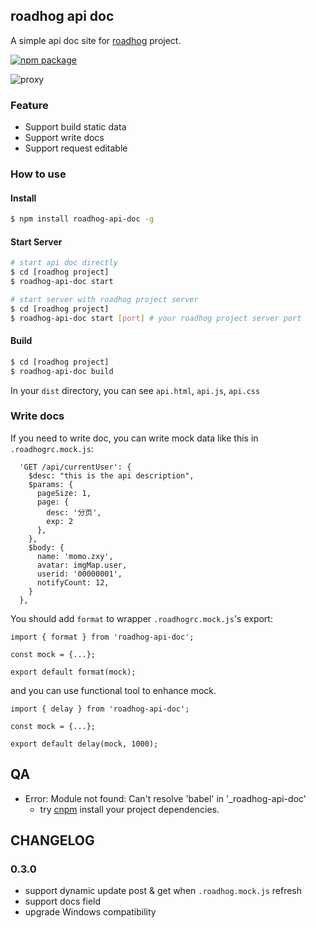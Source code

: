 ## roadhog api doc

A simple api doc site for [roadhog](https://github.com/sorrycc/roadhog) project.

[![npm package](https://img.shields.io/npm/v/roadhog-api-doc.svg)](https://www.npmjs.com/package/roadhog-api-doc)

![proxy](https://user-images.githubusercontent.com/1179603/29698366-8c0302b0-8987-11e7-95de-7f119ea72905.gif)

### Feature

- Support build static data
- Support write docs
- Support request editable

### How to use

#### Install

```bash
$ npm install roadhog-api-doc -g
```

#### Start Server

```bash
# start api doc directly
$ cd [roadhog project]
$ roadhog-api-doc start
```

```bash
# start server with roadhog project server
$ cd [roadhog project]
$ roadhog-api-doc start [port] # your roadhog project server port
```

#### Build

```bash
$ cd [roadhog project]
$ roadhog-api-doc build
```

In your `dist` directory, you can see `api.html`, `api.js`, `api.css`

### Write docs

If you need to write doc, you can write mock data like this in `.roadhogrc.mock.js`: 
```
  'GET /api/currentUser': {
    $desc: "this is the api description",
    $params: {
      pageSize: 1,
      page: {
        desc: '分页',
        exp: 2
      },
    },
    $body: {
      name: 'momo.zxy',
      avatar: imgMap.user,
      userid: '00000001',
      notifyCount: 12,
    }
  },
```

You should add `format` to wrapper `.roadhogrc.mock.js`'s export:

```
import { format } from 'roadhog-api-doc';

const mock = {...};

export default format(mock);
```

and you can use functional tool to enhance mock.

```
import { delay } from 'roadhog-api-doc';

const mock = {...};

export default delay(mock, 1000);
```

## QA

- Error: Module not found: Can't resolve 'babel' in '_roadhog-api-doc'
  - try [cnpm](https://npm.taobao.org/) install your project dependencies.

## CHANGELOG

### 0.3.0

- support dynamic update post & get when `.roadhog.mock.js` refresh
- support docs field
- upgrade Windows compatibility

